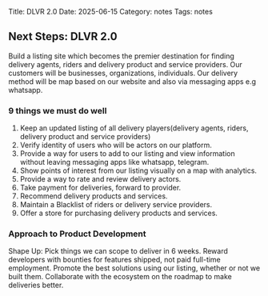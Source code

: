 Title: DLVR 2.0
Date: 2025-06-15
Category: notes
Tags: notes

## Next Steps: DLVR 2.0
Build a listing site which becomes the premier destination for finding delivery agents, riders and delivery product and service providers.
Our customers will be businesses, organizations, individuals.
Our delivery method will be map based on our website and also via messaging apps e.g whatsapp.
    
### 9 things we must do well
1. Keep an updated listing of all delivery players(delivery agents, riders, delivery product and service providers)
2. Verify identity of users who will be actors on our platform.
3. Provide a way for users to add to our listing and view information without leaving messaging apps like whatsapp, telegram.
4. Show points of interest from our listing visually on a map with analytics.
5. Provide a way to rate and review delivery actors.
6. Take payment for deliveries, forward to provider.
7. Recommend delivery products and services.
8. Maintain a Blacklist of riders or delivery service providers.
9. Offer a store for purchasing delivery products and services. 

### Approach to Product Development
Shape Up: Pick things we can scope to deliver in 6 weeks.
Reward developers with bounties for features shipped, not paid full-time employment.
Promote the best solutions using our listing, whether or not we built them.
Collaborate with the ecosystem on the roadmap to make deliveries better. 